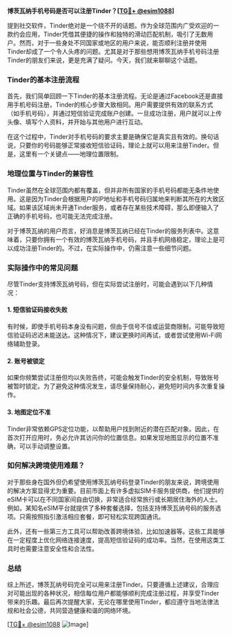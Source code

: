 **博茨瓦纳手机号码是否可以注册Tinder？[[TG💪+ @esim1088](https://t.me/s/esim1088)]**

提到社交软件，Tinder绝对是一个绕不开的话题。作为全球范围内广受欢迎的一款约会应用，Tinder凭借其便捷的操作和独特的滑动匹配机制，吸引了无数用户。然而，对于一些身处不同国家或地区的用户来说，能否顺利注册并使用Tinder却成了一个令人头疼的问题。尤其是对于那些想用博茨瓦纳手机号码注册Tinder的朋友们来说，更是充满了疑问。今天，我们就来聊聊这个话题。

### Tinder的基本注册流程

首先，我们简单回顾一下Tinder的基本注册流程。无论是通过Facebook还是直接用手机号码注册，Tinder的核心步骤大致相同。用户需要提供有效的联系方式（如手机号码），并通过短信验证完成账户创建。一旦成功注册，用户就可以上传头像、填写个人资料，并开始与其他用户进行互动。

在这个过程中，Tinder对手机号码的要求主要是确保它是真实且有效的。换句话说，只要你的号码能够正常接收短信验证码，理论上就可以用来注册Tinder。但是，这里有一个关键点——地理位置限制。

### 地理位置与Tinder的兼容性

Tinder虽然在全球范围内都有覆盖，但并非所有国家的手机号码都能无条件地使用。这是因为Tinder会根据用户的IP地址和手机号码归属地来判断其所在的大致区域。如果该区域尚未开通Tinder服务，或者存在某些技术障碍，那么即便输入了正确的手机号码，也可能无法完成注册。

对于博茨瓦纳的用户而言，好消息是博茨瓦纳已经在Tinder的服务列表中。这意味着，只要你拥有一个有效的博茨瓦纳手机号码，并且手机网络稳定，理论上是可以成功注册Tinder的。不过，在实际操作中，仍需注意一些细节问题。

### 实际操作中的常见问题

尽管Tinder支持博茨瓦纳号码，但在实际尝试注册时，可能会遇到以下几种情况：

#### 1. 短信验证码接收失败
有时候，即使手机号码本身没有问题，但由于信号不佳或运营商限制，可能导致短信验证码迟迟未能送达。这种情况下，建议更换时间再试，或者尝试使用Wi-Fi网络辅助登录。

#### 2. 账号被锁定
如果你频繁尝试注册但均以失败告终，可能会触发Tinder的安全机制，导致账号被暂时锁定。为了避免这种情况发生，请尽量保持耐心，避免短时间内多次重复操作。

#### 3. 地图定位不准
Tinder非常依赖GPS定位功能，以帮助用户找到附近的潜在匹配对象。因此，在首次打开应用时，务必允许其访问你的位置信息。如果发现地图显示的位置不准确，可以手动调整设置。

### 如何解决跨境使用难题？

对于那些身在国外但仍希望使用博茨瓦纳号码登录Tinder的朋友来说，跨境使用的解决方案显得尤为重要。目前市面上有许多虚拟SIM卡服务提供商，他们提供的eSIM卡可以在不同国家间自由切换，非常适合经常旅行或长期居住海外的人士。例如，某知名eSIM平台就提供了多种套餐选择，包括支持博茨瓦纳号码的服务选项。只需按照指引激活相应套餐，即可轻松实现跨国通讯。

此外，还有一些第三方工具可以帮助改善跨境体验，比如加速器等。这些工具能够在一定程度上优化网络连接速度，提高短信验证码的成功率。当然，在使用这类工具时也需要注意安全性和合法性。

### 总结

综上所述，博茨瓦纳号码完全可以用来注册Tinder。只要遵循上述建议，合理应对可能出现的各种状况，相信每位用户都能够顺利完成注册过程，并享受Tinder带来的乐趣。最后再次提醒大家，无论在哪里使用Tinder，都应遵守当地法律法规和社会公德，共同营造健康和谐的网络环境。

[[TG💪+ @esim1088](https://t.me/s/esim1088) ![Image](https://i.postimg.cc/4NQfJmqS/Snipaste-2025-05-13-00-14-12.png)]